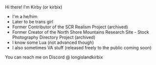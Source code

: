 Hi there! I'm Kirby (or kirbix)

- I'm a he/him
- Later to be trans girl
- Former Contributor of the SCR Realism Project (archived)
- Former Creator of the North Shore Mountains Research Site - Stock Photography Directory Project (archived)
- I know some Lua (not advanced though)
- I also sometimes VA stuff (released freely to the public coming soon)

You can reach me on Discord @ longislandkirbix

<!---
kirbix12/kirbix12 is a ✨ special ✨ repository because its `README.md` (this file) appears on your GitHub profile.
You can click the Preview link to take a look at your changes.
--->
